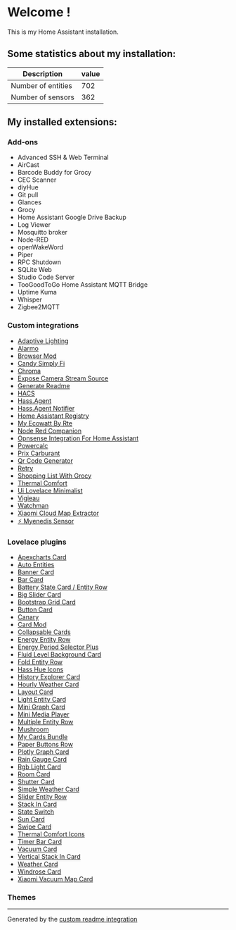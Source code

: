 # Welcome !

This is my Home Assistant installation.

## Some statistics about my installation:

Description | value
-- | --
Number of entities | 702
Number of sensors | 362


## My installed extensions:

### Add-ons
- Advanced SSH & Web Terminal
- AirCast
- Barcode Buddy for Grocy
- CEC Scanner
- diyHue
- Git pull
- Glances
- Grocy
- Home Assistant Google Drive Backup
- Log Viewer
- Mosquitto broker
- Node-RED
- openWakeWord
- Piper
- RPC Shutdown
- SQLite Web
- Studio Code Server
- TooGoodToGo Home Assistant MQTT Bridge
- Uptime Kuma
- Whisper
- Zigbee2MQTT

### Custom integrations
- [Adaptive Lighting](https://github.com/basnijholt/adaptive-lighting)
- [Alarmo](https://github.com/nielsfaber/alarmo)
- [Browser Mod](https://github.com/thomasloven/hass-browser_mod)
- [Candy Simply Fi](https://github.com/ofalvai/home-assistant-candy)
- [Chroma](https://github.com/Vaskivskyi/ha-chroma)
- [Expose Camera Stream Source](https://github.com/felipecrs/hass-expose-camera-stream-source)
- [Generate Readme](https://github.com/custom-components/readme)
- [HACS](https://github.com/hacs/integration)
- [Hass.Agent](https://github.com/LAB02-Research/HASS.Agent-Integration)
- [Hass.Agent Notifier](https://github.com/LAB02-Research/HASS.Agent-Notifier)
- [Home Assistant Registry](https://github.com/amosyuen/ha-registry)
- [My Ecowatt By Rte](https://github.com/kamaradclimber/rte-ecowatt)
- [Node Red Companion](https://github.com/zachowj/hass-node-red)
- [Opnsense Integration For Home Assistant](https://github.com/travisghansen/hass-opnsense)
- [Powercalc](https://github.com/bramstroker/homeassistant-powercalc)
- [Prix Carburant](https://github.com/Aohzan/hass-prixcarburant)
- [Qr Code Generator](https://github.com/DeerMaximum/QR-Code-Generator)
- [Retry](https://github.com/amitfin/retry)
- [Shopping List With Grocy](https://github.com/Anrolosia/Shopping-List-with-Grocy)
- [Thermal Comfort](https://github.com/dolezsa/thermal_comfort)
- [Ui Lovelace Minimalist](https://github.com/UI-Lovelace-Minimalist/UI)
- [Vigieau](https://github.com/kamaradclimber/vigieau)
- [Watchman](https://github.com/dummylabs/thewatchman)
- [Xiaomi Cloud Map Extractor](https://github.com/PiotrMachowski/Home-Assistant-custom-components-Xiaomi-Cloud-Map-Extractor)
- [⚡ Myenedis Sensor](https://github.com/saniho/apiEnedis)

### Lovelace plugins
- [Apexcharts Card](https://github.com/RomRider/apexcharts-card)
- [Auto Entities](https://github.com/thomasloven/lovelace-auto-entities)
- [Banner Card](https://github.com/nervetattoo/banner-card)
- [Bar Card](https://github.com/custom-cards/bar-card)
- [Battery State Card / Entity Row](https://github.com/maxwroc/battery-state-card)
- [Big Slider Card](https://github.com/nicufarmache/lovelace-big-slider-card)
- [Bootstrap Grid Card](https://github.com/ownbee/bootstrap-grid-card)
- [Button Card](https://github.com/custom-cards/button-card)
- [Canary](https://github.com/jcwillox/lovelace-canary)
- [Card Mod](https://github.com/thomasloven/lovelace-card-mod)
- [Collapsable Cards](https://github.com/RossMcMillan92/lovelace-collapsable-cards)
- [Energy Entity Row](https://github.com/zeronounours/lovelace-energy-entity-row)
- [Energy Period Selector Plus](https://github.com/flixlix/energy-period-selector-plus)
- [Fluid Level Background Card](https://github.com/swingerman/lovelace-fluid-level-background-card)
- [Fold Entity Row](https://github.com/thomasloven/lovelace-fold-entity-row)
- [Hass Hue Icons](https://github.com/arallsopp/hass-hue-icons)
- [History Explorer Card](https://github.com/alexarch21/history-explorer-card)
- [Hourly Weather Card](https://github.com/decompil3d/lovelace-hourly-weather)
- [Layout Card](https://github.com/thomasloven/lovelace-layout-card)
- [Light Entity Card](https://github.com/ljmerza/light-entity-card)
- [Mini Graph Card](https://github.com/kalkih/mini-graph-card)
- [Mini Media Player](https://github.com/kalkih/mini-media-player)
- [Multiple Entity Row](https://github.com/benct/lovelace-multiple-entity-row)
- [Mushroom](https://github.com/piitaya/lovelace-mushroom)
- [My Cards Bundle](https://github.com/AnthonMS/my-cards)
- [Paper Buttons Row](https://github.com/jcwillox/lovelace-paper-buttons-row)
- [Plotly Graph Card](https://github.com/dbuezas/lovelace-plotly-graph-card)
- [Rain Gauge Card](https://github.com/t1gr0u/rain-gauge-card)
- [Rgb Light Card](https://github.com/bokub/rgb-light-card)
- [Room Card](https://github.com/marcokreeft87/room-card)
- [Shutter Card](https://github.com/Deejayfool/hass-shutter-card)
- [Simple Weather Card](https://github.com/kalkih/simple-weather-card)
- [Slider Entity Row](https://github.com/thomasloven/lovelace-slider-entity-row)
- [Stack In Card](https://github.com/custom-cards/stack-in-card)
- [State Switch](https://github.com/thomasloven/lovelace-state-switch)
- [Sun Card](https://github.com/AitorDB/home-assistant-sun-card)
- [Swipe Card](https://github.com/bramkragten/swipe-card)
- [Thermal Comfort Icons](https://github.com/rautesamtr/thermal_comfort_icons)
- [Timer Bar Card](https://github.com/rianadon/timer-bar-card)
- [Vacuum Card](https://github.com/denysdovhan/vacuum-card)
- [Vertical Stack In Card](https://github.com/ofekashery/vertical-stack-in-card)
- [Weather Card](https://github.com/bramkragten/weather-card)
- [Windrose Card](https://github.com/aukedejong/lovelace-windrose-card)
- [Xiaomi Vacuum Map Card](https://github.com/PiotrMachowski/lovelace-xiaomi-vacuum-map-card)

### Themes


***

Generated by the [custom readme integration](https://github.com/custom-components/readme)